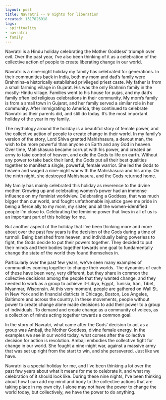 ```yaml
---
layout: post
title: Navratri -- 9 nights for liberation
created: 1317826918
tags:
- spirituality
- navratri
- family
---
```

Navratri is a Hindu holiday celebrating the Mother Goddess’ triumph over evil. Over the past year, I’ve also been thinking of it as a celebration of the collective action of people to create liberating change in our world.

Navratri is a nine-night holiday my family has celebrated for generations. In their communities back in India, both my mom and dad’s family were Brahmins–a historically established privileged priest caste. My father is from a small farming village in Gujarat. His was the only Brahmin family in the mostly-Hindu village. Families went to his house for pujas, and my dad’s family often led religious celebrations in their community. My mom’s family is from a small town in Gujarat, and her family served a similar role in her community. After immigrating to America, they continued to celebrate Navratri as their parents did, and still do today. It’s the most important holiday of the year in my family.

The mythology around the holiday is a beautiful story of female power, and the collective action of people to create change in their world. In my family’s version of the story, Lord Shiva granted Mahishasura, a devout man, the wish to be more powerful than anyone on Earth and any God in heaven. Over time, Mahishasura became corrupt with his power, and created an army to take control of heaven, and exile the Gods to life on earth. Without any power to take back their land, the Gods put all their best qualities together to manifest a single, powerful, female warrior. She led the Gods to heaven and waged a nine-night war with the Mahishasura and his army. On the ninth night, she destroyed Mahishasura, and the Gods returned home.

My family has mainly celebrated this holiday as reverence to the divine mother. Growing up and celebrating women’s power had an immense influence on my feminist worldview. Celebrating a Goddess, that was much bigger than our world, and fought unfathomable injustice gave me pride in being a fierce ally to my mom, my sister, and all the women-identified people I’m close to. Celebrating the feminine power that lives in all of us is an important part of this holiday for me.

But another aspect of the holiday that I’ve been thinking more and more about over the past few years is the decision of the Gods during a time of turmoil. Being banished from heaven, and individually being powerless to fight, the Gods decide to put their powers together. They decided to put their minds and their bodies together towards one goal to fundamentally change the state of the world they found themselves in.

Particularly over the past few years, we’ve seen many examples of communities coming together to change their worlds. The dynamics of each of these have been very, very different, but they share in common the collective decisions among the people that they wanted change, and they needed to work as a group to achieve it–Libya, Egypt, Tunisia, Iran, Tibet, Myanmar, Wisconsin. At this very moment, people are gathered on Wall St. in New York and in financial districts in Chicago, Boston, Los Angeles, Baltimore and across the country. In these movements, people without power to create change alone made decisions to add their power to a group of individuals. To demand and create change as a community of voices, as a collection of minds acting together towards a common goal.

In the story of Navratri, what came after the Gods’ decision to act as a group was Ambaji, the Mother Goddess, divine female energy. In the examples we see in our world today, what comes after the collective decision for action is revolution. Ambaji embodies the collective fight for change in our world. She fought a nine-night war, against a massive army that was set up right from the start to win, and she persevered. Just like we have.

Navratri is a special holiday for me, and I’ve been thinking a lot over the past few years about what it means for me to celebrate it, and what my celebration of it should look like. During these nine nights, I’ve been thinking about how I can add my mind and body to the collective actions that are taking place in my own city. I alone may not have the power to change the world today, but collectively, we have the power to do anything.

